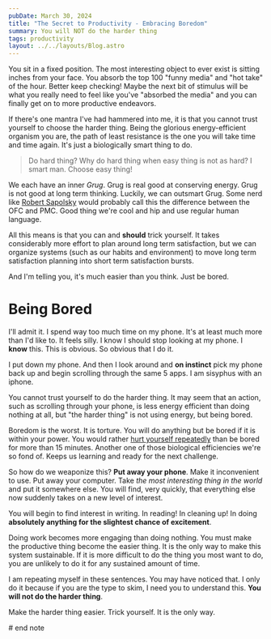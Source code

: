 ```yaml
---
pubDate: March 30, 2024
title: "The Secret to Productivity - Embracing Boredom"
summary: You will NOT do the harder thing
tags: productivity
layout: ../../layouts/Blog.astro
---
```


You sit in a fixed position. The most interesting object to ever exist is sitting inches from your face. You absorb the top 100 "funny media" and "hot take" of the hour. Better keep checking! Maybe the next bit of stimulus will be what you really need to feel like you've "absorbed the media" and you can finally get on to more productive endeavors.

If there's one mantra I've had hammered into me, it is that you cannot trust yourself to choose the harder thing. Being the glorious energy-efficient organism you are, the path of least resistance is the one you will take time and time again. It's just a biologically smart thing to do.

> Do hard thing? Why do hard thing when easy thing is not as hard? I smart man. Choose easy thing!

We each have an inner *Grug*. Grug is real good at conserving energy. Grug is not good at long term thinking. Luckily, we can outsmart Grug. Some nerd like [Robert Sapolsky](https://en.wikipedia.org/wiki/Behave_(book)) would probably call this the difference between the OFC and PMC. Good thing we're cool and hip and use regular human language.

All this means is that you can and **should** trick yourself. It takes considerably more effort to plan around long term satisfaction, but we can organize systems (such as our habits and environment) to move long term satisfaction planning into short term satisfaction bursts.

And I'm telling you, it's much easier than you think. Just be bored.

# Being Bored

I'll admit it. I spend way too much time on my phone. It's at least much more than I'd like to. It feels silly. I know I should stop looking at my phone. I **know** this. This is obvious. So obvious that I do it.

I put down my phone. And then I look around and **on instinct** pick my phone back up and begin scrolling through the same 5 apps. I am sisyphus with an iphone.

You cannot trust yourself to do the harder thing. It may seem that an action, such as scrolling through your phone, is less energy efficient than doing nothing at all, but "the harder thing" is not using energy, but being bored.

Boredom is the worst. It is torture. You will do anything but be bored if it is within your power. You would rather [hurt yourself repeatedly](https://www.science.org/content/article/people-would-rather-be-electrically-shocked-left-alone-their-thoughts) than be bored for more than 15 minutes. Another one of those biological efficiencies we're so fond of. Keeps us learning and ready for the next challenge.

So how do we weaponize this? **Put away your phone**. Make it inconvenient to use. Put away your computer. Take *the most interesting thing in the world* and put it somewhere else. You will find, very quickly, that everything else now suddenly takes on a new level of interest.

You will begin to find interest in writing. In reading! In cleaning up! In doing **absolutely anything for the slightest chance of excitement**.

Doing work becomes more engaging than doing nothing. You must make the productive thing become the easier thing. It is the only way to make this system sustainable. If it is more difficult to do the thing you most want to do, you are unlikely to do it for any sustained amount of time.

I am repeating myself in these sentences. You may have noticed that. I only do it because if you are the type to skim, I need you to understand this. **You will not do the harder thing**.

Make the harder thing easier. Trick yourself. It is the only way.

\# end note

